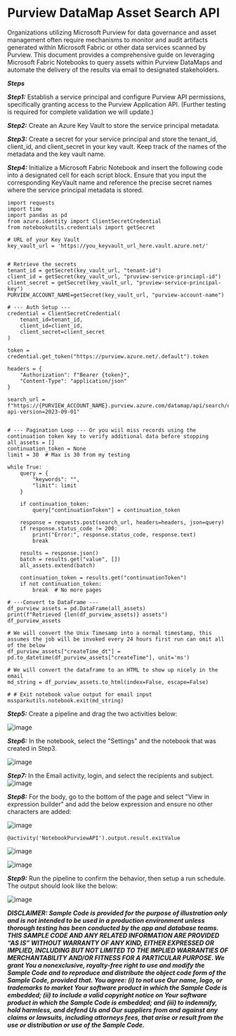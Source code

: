 # Purview DataMap Asset Search API
<link rel="icon" href="articles/fabric_16_color.svg" type="image/x-icon" >

Organizations utilizing Microsoft Purview for data governance and asset management often require mechanisms to monitor and audit artifacts generated within Microsoft Fabric or other data services scanned by Purview. 
This document provides a comprehensive guide on leveraging Microsoft Fabric Notebooks to query assets within Purview DataMaps and automate the delivery of the results via email to designated stakeholders.

***Steps***

***Step1:***
Establish a service principal and configure Purview API permissions, specifically granting access to the Purview Application API. (Further testing is required for complete validation we will update.)


***Step2:***
Create an Azure Key Vault to store the service principal metadata. 

***Step3:***
Create a secret for your service principal and store the tenant_id, client_id, and client_secret in your key vault. 
Keep track of the names of the metadata and the key vault name. 


***Step4:***
Initialize a Microsoft Fabric Notebook and insert the following code into a designated cell for each script block. 
Ensure that you input the corresponding KeyVault name and reference the precise secret names where the service principal metadata is stored.


```
import requests
import time
import pandas as pd
from azure.identity import ClientSecretCredential
from notebookutils.credentials import getSecret

# URL of your Key Vault
key_vault_url = 'https://you_keyvault_url_here.vault.azure.net/'


# Retrieve the secrets
tenant_id = getSecret(key_vault_url, "tenant-id")
client_id = getSecret(key_vault_url, "pruview-service-princiapl-id")
client_secret = getSecret(key_vault_url, "pruview-service-principal-key")
PURVIEW_ACCOUNT_NAME=getSecret(key_vault_url, "purview-account-name")

# --- Auth Setup ---
credential = ClientSecretCredential(
    tenant_id=tenant_id,
    client_id=client_id,
    client_secret=client_secret
)

token = credential.get_token("https://purview.azure.net/.default").token

headers = {
    "Authorization": f"Bearer {token}",
    "Content-Type": "application/json"
}

search_url = f"https://{PURVIEW_ACCOUNT_NAME}.purview.azure.com/datamap/api/search/query?api-version=2023-09-01"


# --- Pagination Loop --- Or you wiil miss records using the continuation token key to verify additional data before stopping 
all_assets = []
continuation_token = None
limit = 30  # Max is 30 from my testing

while True:
    query = {
        "keywords": "",
        "limit": limit
    }

    if continuation_token:
        query["continuationToken"] = continuation_token

    response = requests.post(search_url, headers=headers, json=query)
    if response.status_code != 200:
        print("Error:", response.status_code, response.text)
        break

    results = response.json()
    batch = results.get("value", [])
    all_assets.extend(batch)

    continuation_token = results.get("continuationToken")
    if not continuation_token:
        break  # No more pages

# ---Convert to DataFrame ---
df_purview_assets = pd.DataFrame(all_assets)
print(f"Retrieved {len(df_purview_assets)} assets")
df_purview_assets

```

```
# We will convert the Unix Timesamp into a normal timestamp, this assumes the job will be invoked every 24 hours first run can omit all of the below
df_purview_assets["createTime_dt"] = pd.to_datetime(df_purview_assets["createTime"], unit='ms')
```

```
# We will convert the dataframe to an HTML to show up nicely in the email
md_string = df_purview_assets.to_html(index=False, escape=False)
```

```
# # Exit notebook value output for email input
mssparkutils.notebook.exit(md_string)
```

***Step5:***
Create a pipeline and drag the two activities below: 

![image](https://github.com/user-attachments/assets/4979ebc3-b155-4116-a634-ebd1c48f433e)



***Step6:***
In the notebook, select the "Settings" and the notebook that was created in Step3. 

![image](https://github.com/user-attachments/assets/50a096da-3194-4911-81d6-5e0b7bf5fcc8)



***Step7:***
In the Email activity, login, and select the recipients and subject. 
![image](https://github.com/user-attachments/assets/6f66d44b-a231-45f2-9236-08490d96b95f)

***Step8:***
For the body, go to the bottom of the page and select "View in expression builder" and add the below expression and ensure no other characters are added: 

![image](https://github.com/user-attachments/assets/c469bea9-0cc3-4e16-a9cf-000c4f2d02bd)

```
@activity('NotebookPurviewAPI').output.result.exitValue
```

![image](https://github.com/user-attachments/assets/5064921b-0969-4169-b673-6f76f427110f)

![image](https://github.com/user-attachments/assets/5ea8c26b-919b-45ae-9b54-9c1d5916e198)


***Step9:***
Run the pipeline to confirm the behavior, then setup a run schedule.
The output should look like the below: 

![image](https://github.com/user-attachments/assets/771efe7d-0ded-4fc4-a200-3776628d40d7)



***DISCLAIMER: Sample Code is provided for the purpose of illustration only and is not intended to be used in a production environment unless thorough testing has been conducted by the app and database teams. THIS SAMPLE CODE AND ANY RELATED INFORMATION ARE PROVIDED “AS IS” WITHOUT WARRANTY OF ANY KIND, EITHER EXPRESSED OR IMPLIED, INCLUDING BUT NOT LIMITED TO THE IMPLIED WARRANTIES OF MERCHANTABILITY AND/OR FITNESS FOR A PARTICULAR PURPOSE. We grant You a nonexclusive, royalty-free right to use and modify the Sample Code and to reproduce and distribute the object code form of the Sample Code, provided that. You agree: (i) to not use Our name, logo, or trademarks to market Your software product in which the Sample Code is embedded; (ii) to include a valid copyright notice on Your software product in which the Sample Code is embedded; and (iii) to indemnify, hold harmless, and defend Us and Our suppliers from and against any claims or lawsuits, including attorneys fees, that arise or result from the use or distribution or use of the Sample Code.***






